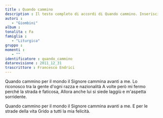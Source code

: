 ```yaml
--- 
title : Quando cammino
description : Il testo completo di accordi di Quando cammino. Inseriscila nel tuo canzoniere!
autori : 
   - "Giombini"
album : 
tonalita : Fa
famiglia : 
   - "Liturgica"
gruppo : 
momenti : 
   - ""
identificatore : quando_cammino
datarevisione : 2011_12_31
trascrittore : Francesco Endrici
--- 
```




Quando cammino per il mondo
il Signore cammina avanti a me.
Lo riconosco tra la gente
d'ogni razza e nazionalità
A volte però mi fermo
perché la strada è faticosa,
Allora anche lui si siede laggiù
e m'aspetta sorridente.


Quando cammino per il mondo
il Signore cammina avanti a me.
E per le strade della vita
Grido a tutti la mia felicità.


